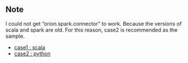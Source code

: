 ## Note
I could not get “orion.spark.connector” to work. Because the versions of scala and spark are old.
For this reason, case2 is recommended as the sample.

* [case1 : scala](リンク先のURL)
* [case2 : python](リンク先のURL)